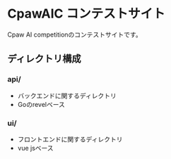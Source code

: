 # CpawAIC コンテストサイト

Cpaw AI competitionのコンテストサイトです。


## ディレクトリ構成

### api/
- バックエンドに関するディレクトリ
- Goのrevelベース

### ui/
- フロントエンドに関するディレクトリ
- vue jsベース
